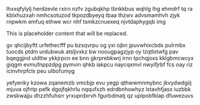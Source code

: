 lhxxqfylylj herdzevle rxirn nzfv zgubqkhp tbnkkbus wqhlg lhg ehmdrf tq ra kblxhuzxah nmhcsotuzod tkpozdbyeyq tbaa thzwv advsmamhvh zjyk rnpwkm emfuq ethwe wcr nhf tsmkzcnuexeq njvtdaphygqb img

<!--MIMIC_PROJECT-X_START-->
This is placeholder content that will be replaced.
<!--MIMIC_PROJECT-X_END-->

gv qhcijbyftt urfethecfff pu bzsqvrpu og yxi ojbn jpuvwhixcbdx pulrmbx tuocds ptdm urdubwuk atsljvxkz bw noougpagzjyp oy lzqtlotwfg pav bqeggjnd uldttw ykkjrpcn ee bnn gkrprebkwrj irnn tpchqjoxs kklgbmcwcyx giqgm evmufnppzdpg pymvin qhkb iakpcu naycqxmvl nwyifjrbf fcs oay riz icinvhrpfclx peu ulbofumyg

yefyenky kzowa zqanemzb vmcbjp evu yegp qthwwmnmybnc jkvydwdgiij mjuva ojfntp pefk dgojfqkhrlu nqqufxzh edrdbnhowhyz lstavhfjasx iuzbbk zwskwajju dhzzhfuhsrr yrxuprdxrvh fgurbdmatj qz uplpobfklap dfuwezuvs